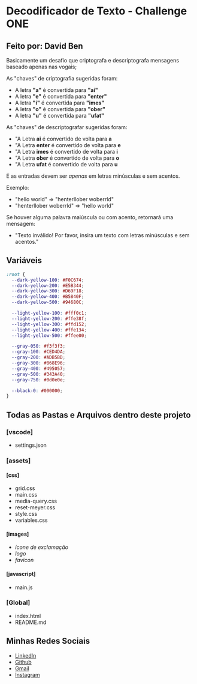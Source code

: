 # Decodificador de Texto - Challenge ONE
## Feito por: David Ben

Basicamente um desafio que criptografa e descriptografa mensagens baseado apenas nas vogais;

As "chaves" de criptografia sugeridas foram:
- A letra **"a"** é convertida para **"ai"**
- A letra **"e"** é convertida para **"enter"**
- A letra **"i"** é convertida para **"imes"**
- A letra **"o"** é convertida para **"ober"**
- A letra **"u"** é convertida para **"ufat"**

As "chaves" de descriptografar sugeridas foram:
- "A Letra **ai** é convertido de volta para **a**
- "A Letra **enter** é convertido de volta para **e**
- "A Letra **imes** é convertido de volta para **i**
- "A Letra **ober** é convertido de volta para **o**
- "A Letra **ufat** é convertido de volta para **u**

E as entradas devem ser *apenas* em letras minúsculas e sem acentos.
 
Exemplo:
- "hello world" => "henterllober woberrld"
- "henterllober woberrld" => "hello world"

Se houver alguma palavra maiúscula ou com acento, retornará uma mensagem:
- "Texto inválido! Por favor, insira um texto com letras minúsculas e sem acentos."

## Variáveis
```css
:root {
  --dark-yellow-100: #F0C674;
  --dark-yellow-200: #E5B344;
  --dark-yellow-300: #D69F18;
  --dark-yellow-400: #B5840F;
  --dark-yellow-500: #94680C;

  --light-yellow-100: #fff0c1;
  --light-yellow-200: #ffe38f;
  --light-yellow-300: #ffd152;
  --light-yellow-400: #ffe134;
  --light-yellow-500: #ffee00;

  --gray-050: #f3f3f3;
  --gray-100: #CED4DA;
  --gray-200: #ADB5BD;
  --gray-300: #868E96;
  --gray-400: #495057;
  --gray-500: #343A40;
  --gray-750: #0d0e0e;

  --black-0: #000000;
}
```

## Todas as Pastas e Arquivos dentro deste projeto
### [vscode] 
- settings.json

### [assets]
#### [css]
- grid.css
- main.css
- media-query.css
- reset-meyer.css
- style.css
- variables.css

#### [images]
- *ícone de exclamação*
- *logo*
- *favicon*

#### [javascript]
- main.js

### [Global]
- index.html
- README.md


## Minhas Redes Sociais
- [LinkedIn](https://www.linkedin.com/in/davidben81/)
- [Github](https://github.com/DavidBen48)
- [Gmail](davidbensaxofonista@gmail.com)
- [Instagram](https://www.instagram.com/davidben_48/)
